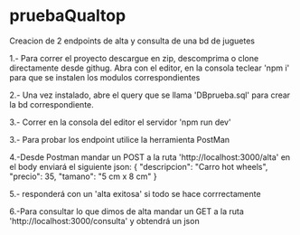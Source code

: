 # pruebaQualtop
Creacion de 2 endpoints de alta y consulta de una bd de juguetes

1.- Para correr el proyecto descargue en zip, descomprima o clone directamente desde githug. Abra con el editor, en la consola teclear 'npm i' para que se instalen los modulos correspondientes

2.- Una vez instalado, abre el query que se llama 'DBprueba.sql' para crear la bd correspondiente.

3.- Correr en la consola del editor el servidor 'npm run dev'

3.- Para probar los endpoint utilice la herramienta PostMan

4.-Desde Postman mandar un POST a la ruta 'http://localhost:3000/alta' en el body enviará el siguiente json: 
    { 
        "descripcion": "Carro hot wheels",
        "precio": 35, 
        "tamano": "5 cm x 8 cm"
    }
    
5.- responderá con un 'alta exitosa' si todo se hace corrrectamente

6.-Para consultar lo que dimos de alta mandar un GET a la ruta 'http://localhost:3000/consulta' y obtendrá un json



